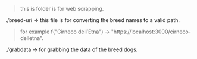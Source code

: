 > this is folder is for web scrapping.

./breed-uri -> this file is for converting the breed names to a valid path.

> for example f("Cirneco dell’Etna") -> "https://localhost:3000/cirneco-delletna".

./grabdata -> for grabbing the data of the breed dogs.
